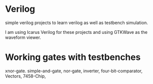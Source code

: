 # Verilog

simple verilog projects to learn verilog as well as testbench simulation. 

I am using Icarus Verilog for these projects and using GTKWave as the waveform viewer. 

# Working gates with testbenches 

xnor-gate.
simple-and-gate,
nor-gate,
inverter,
four-bit-comparator,
Vectors,
7458-Chip,
